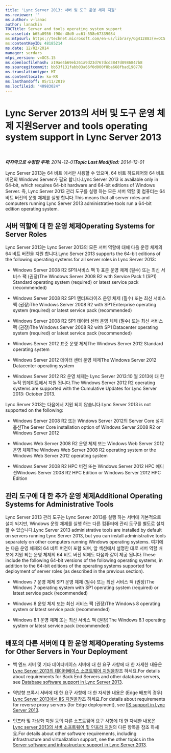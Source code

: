 ```yaml
---
title: 'Lync Server 2013: 서버 및 도구 운영 체제 지원'
ms.reviewer: ''
ms.author: v-lanac
author: lanachin
TOCTitle: Server and tools operating system support
ms:assetid: b65a0956-f90d-48d0-ac61-558e67339084
ms:mtpsurl: https://technet.microsoft.com/en-us/library/Gg412883(v=OCS.15)
ms:contentKeyID: 48185214
ms.date: 12/02/2014
manager: serdars
mtps_version: v=OCS.15
ms.openlocfilehash: a19ae4b69eb261a9d23d767dcd3847d8986847b8
ms.sourcegitcommit: bb53f131fabb03a66f0d000f8ba668fbad190778
ms.translationtype: MT
ms.contentlocale: ko-KR
ms.lasthandoff: 05/11/2019
ms.locfileid: "40983024"
---
```

<div data-xmlns="http://www.w3.org/1999/xhtml">

<div class="topic" data-xmlns="http://www.w3.org/1999/xhtml" data-msxsl="urn:schemas-microsoft-com:xslt" data-cs="http://msdn.microsoft.com/en-us/">

<div data-asp="http://msdn2.microsoft.com/asp">

# <a name="server-and-tools-operating-system-support-in-lync-server-2013"></a><span data-ttu-id="ac8ac-102">Lync Server 2013의 서버 및 도구 운영 체제 지원</span><span class="sxs-lookup"><span data-stu-id="ac8ac-102">Server and tools operating system support in Lync Server 2013</span></span>

</div>

<div id="mainSection">

<div id="mainBody">

<span> </span>

<span data-ttu-id="ac8ac-103">_**마지막으로 수정한 주제:** 2014-12-01_</span><span class="sxs-lookup"><span data-stu-id="ac8ac-103">_**Topic Last Modified:** 2014-12-01_</span></span>

<span data-ttu-id="ac8ac-104">Lync Server 2013는 64 비트 에서만 사용할 수 있으며, 64 비트 하드웨어와 64 비트 버전의 Windows Server가 필요 합니다.</span><span class="sxs-lookup"><span data-stu-id="ac8ac-104">Lync Server 2013 is available only in 64-bit, which requires 64-bit hardware and 64-bit editions of Windows Server.</span></span> <span data-ttu-id="ac8ac-105">즉, Lync Server 2013 관리 도구를 실행 하는 모든 서버 역할 및 컴퓨터는 64 비트 버전의 운영 체제를 실행 합니다.</span><span class="sxs-lookup"><span data-stu-id="ac8ac-105">This means that all server roles and computers running Lync Server 2013 administrative tools run a 64-bit edition operating system.</span></span>

<div>

## <a name="operating-systems-for-server-roles"></a><span data-ttu-id="ac8ac-106">서버 역할에 대 한 운영 체제</span><span class="sxs-lookup"><span data-stu-id="ac8ac-106">Operating Systems for Server Roles</span></span>

<span data-ttu-id="ac8ac-107">Lync Server 2013는 Lync Server 2013의 모든 서버 역할에 대해 다음 운영 체제의 64 비트 버전을 지원 합니다.</span><span class="sxs-lookup"><span data-stu-id="ac8ac-107">Lync Server 2013 supports the 64-bit editions of the following operating systems for all server roles in Lync Server 2013:</span></span>

  - <span data-ttu-id="ac8ac-108">Windows Server 2008 R2 SP1(서비스 팩 1) 표준 운영 체제 (필수) 또는 최신 서비스 팩 (권장)</span><span class="sxs-lookup"><span data-stu-id="ac8ac-108">The Windows Server 2008 R2 with Service Pack 1 (SP1) Standard operating system (required) or latest service pack (recommended)</span></span>

  - <span data-ttu-id="ac8ac-109">Windows Server 2008 R2 SP1 엔터프라이즈 운영 체제 (필수) 또는 최신 서비스 팩 (권장)</span><span class="sxs-lookup"><span data-stu-id="ac8ac-109">The Windows Server 2008 R2 with SP1 Enterprise operating system (required) or latest service pack (recommended)</span></span>

  - <span data-ttu-id="ac8ac-110">Windows Server 2008 R2 SP1 데이터 센터 운영 체제 (필수) 또는 최신 서비스 팩 (권장)</span><span class="sxs-lookup"><span data-stu-id="ac8ac-110">The Windows Server 2008 R2 with SP1 Datacenter operating system (required) or latest service pack (recommended)</span></span>

  - <span data-ttu-id="ac8ac-111">Windows Server 2012 표준 운영 체제</span><span class="sxs-lookup"><span data-stu-id="ac8ac-111">The Windows Server 2012 Standard operating system</span></span>

  - <span data-ttu-id="ac8ac-112">Windows Server 2012 데이터 센터 운영 체제</span><span class="sxs-lookup"><span data-stu-id="ac8ac-112">The Windows Server 2012 Datacenter operating system</span></span>

  - <span data-ttu-id="ac8ac-113">Windows Server 2012 R2 운영 체제는 Lync Server 2013:10 월 2013에 대 한 누적 업데이트에서 지원 됩니다.</span><span class="sxs-lookup"><span data-stu-id="ac8ac-113">The Windows Server 2012 R2 operating systems are supported with the Cumulative Updates for Lync Server 2013: October 2013.</span></span>

<span data-ttu-id="ac8ac-114">Lync Server 2013는 다음에서 지원 되지 않습니다.</span><span class="sxs-lookup"><span data-stu-id="ac8ac-114">Lync Server 2013 is not supported on the following:</span></span>

  - <span data-ttu-id="ac8ac-115">Windows Server 2008 R2 또는 Windows Server 2012의 Server Core 설치 옵션</span><span class="sxs-lookup"><span data-stu-id="ac8ac-115">The Server Core installation option of Windows Server 2008 R2 or Windows Server 2012</span></span>

  - <span data-ttu-id="ac8ac-116">Windows Web Server 2008 R2 운영 체제 또는 Windows Web Server 2012 운영 체제</span><span class="sxs-lookup"><span data-stu-id="ac8ac-116">The Windows Web Server 2008 R2 operating system or the Windows Web Server 2012 operating system</span></span>

  - <span data-ttu-id="ac8ac-117">Windows Server 2008 R2 HPC 버전 또는 Windows Server 2012 HPC 에디션</span><span class="sxs-lookup"><span data-stu-id="ac8ac-117">Windows Server 2008 R2 HPC Edition or Windows Server 2012 HPC Edition</span></span>

</div>

<div>

## <a name="additional-operating-systems-for-administrative-tools"></a><span data-ttu-id="ac8ac-118">관리 도구에 대 한 추가 운영 체제</span><span class="sxs-lookup"><span data-stu-id="ac8ac-118">Additional Operating Systems for Administrative Tools</span></span>

<span data-ttu-id="ac8ac-119">Lync Server 2013 관리 도구는 Lync Server 2013를 실행 하는 서버에 기본적으로 설치 되지만, Windows 운영 체제를 실행 하는 다른 컴퓨터에 관리 도구를 별도로 설치할 수 있습니다.</span><span class="sxs-lookup"><span data-stu-id="ac8ac-119">Lync Server 2013 administrative tools are installed by default on servers running Lync Server 2013, but you can install administrative tools separately on other computers running Windows operating systems.</span></span> <span data-ttu-id="ac8ac-120">여기에는 다음 운영 체제의 64 비트 버전이 포함 되며, 앞 섹션에서 설명한 대로 서버 역할 배포에 지원 되는 운영 체제의 64 비트 버전 외에도 다음과 같이 제공 됩니다.</span><span class="sxs-lookup"><span data-stu-id="ac8ac-120">These include the following 64-bit versions of the following operating systems, in addition to the 64-bit editions of the operating systems supported for deployment of server roles (as described in the previous section).</span></span>

  - <span data-ttu-id="ac8ac-121">Windows 7 운영 체제 SP1 운영 체제 (필수) 또는 최신 서비스 팩 (권장)</span><span class="sxs-lookup"><span data-stu-id="ac8ac-121">The Windows 7 operating system with SP1 operating system (required) or latest service pack (recommended)</span></span>

  - <span data-ttu-id="ac8ac-122">Windows 8 운영 체제 또는 최신 서비스 팩 (권장)</span><span class="sxs-lookup"><span data-stu-id="ac8ac-122">The Windows 8 operating system or latest service pack (recommended)</span></span>

  - <span data-ttu-id="ac8ac-123">Windows 8.1 운영 체제 또는 최신 서비스 팩 (권장)</span><span class="sxs-lookup"><span data-stu-id="ac8ac-123">The Windows 8.1 operating system or latest service pack (recommended)</span></span>

</div>

<div>

## <a name="operating-systems-for-other-servers-in-your-deployment"></a><span data-ttu-id="ac8ac-124">배포의 다른 서버에 대 한 운영 체제</span><span class="sxs-lookup"><span data-stu-id="ac8ac-124">Operating Systems for Other Servers in Your Deployment</span></span>

  - <span data-ttu-id="ac8ac-125">백 엔드 서버 및 기타 데이터베이스 서버에 대 한 요구 사항에 대 한 자세한 내용은 [Lync Server 2013의 데이터베이스 소프트웨어 지원을](lync-server-2013-database-software-support.md)참조 하세요.</span><span class="sxs-lookup"><span data-stu-id="ac8ac-125">For details about requirements for Back End Servers and other database servers, see [Database software support in Lync Server 2013](lync-server-2013-database-software-support.md).</span></span>

  - <span data-ttu-id="ac8ac-126">역방향 프록시 서버에 대 한 요구 사항에 대 한 자세한 내용은 (Edge 배포의 경우) [Lync Server 2013에서 IIS 지원을](lync-server-2013-iis-support.md)참조 하세요.</span><span class="sxs-lookup"><span data-stu-id="ac8ac-126">For details about requirements for reverse proxy servers (for Edge deployment), see [IIS support in Lync Server 2013](lync-server-2013-iis-support.md).</span></span>

  - <span data-ttu-id="ac8ac-127">인프라 및 가상화 지원 등의 다른 소프트웨어 요구 사항에 대 한 자세한 내용은 [Lync server 2013의 서버 소프트웨어 및 인프라 지원](lync-server-2013-server-software-and-infrastructure-support.md)의 다른 항목을 참조 하세요.</span><span class="sxs-lookup"><span data-stu-id="ac8ac-127">For details about other software requirements, including infrastructure and virtualization support, see the other topics in the [Server software and infrastructure support in Lync Server 2013](lync-server-2013-server-software-and-infrastructure-support.md).</span></span>

</div>

</div>

<span> </span>

</div>

</div>

</div>

